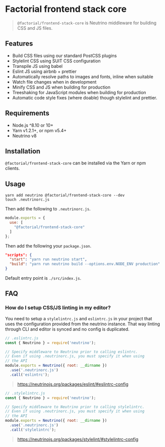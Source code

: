 # Factorial frontend stack core

> `@factorial/frontend-stack-core` is Neutrino middleware for building CSS and JS files.

## Features

- Build CSS files using our standard PostCSS plugins
- Stylelint CSS using SUIT CSS configuration
- Transpile JS using babel
- Eslint JS using airbnb + prettier
- Automatically resolve paths to images and fonts, inline when suitable
- Watch file changes when in development
- Minify CSS and JS when building for production
- Treeshaking for JavaScript modules when building for production
- Automatic code style fixes (where doable) though stylelint and prettier.

## Requirements

- Node.js ^8.10 or 10+
- Yarn v1.2.1+, or npm v5.4+
- Neutrino v8

## Installation

`@factorial/frontend-stack-core` can be installed via the Yarn or npm clients.

## Usage

    yarn add neutrino @factorial/frontend-stack-core --dev
    touch .neutrinorc.js

Then add the following to `.neutrinorc.js`.

```js
module.exports = {
  use: [
    "@factorial/frontend-stack-core"
  ]
};
```

Then add the following your `package.json`.

```json
"scripts": {
  "start": "yarn run neutrino start",
  "build": "yarn run neutrino build --options.env.NODE_ENV production"
}
```

Default entry point is `./src/index.js`.

## FAQ

### How do I setup CSS/JS linting in my editor?

You need to setup a `stylelintrc.js` and `eslintrc.js` in your project that uses the configuration provided from the neutrino instance. That way linting through CLI and editor is synced and no config is duplicated.

```js
// .eslintrc.js
const { Neutrino } = require('neutrino');

// Specify middleware to Neutrino prior to calling eslintrc.
// Even if using .neutrinorc.js, you must specify it when using
// the API
module.exports = Neutrino({ root: __dirname })
  .use('.neutrinorc.js')
  .call('eslintrc');
```
> https://neutrinojs.org/packages/eslint/#eslintrc-config

```js
// .stylelintrc.js
const { Neutrino } = require('neutrino');

// Specify middleware to Neutrino prior to calling stylelintrc.
// Even if using .neutrinorc.js, you must specify it when using
// the API
module.exports = Neutrino({ root: __dirname })
  .use('.neutrinorc.js')
  .call('stylelintrc');
```

> https://neutrinojs.org/packages/stylelint/#stylelintrc-config

